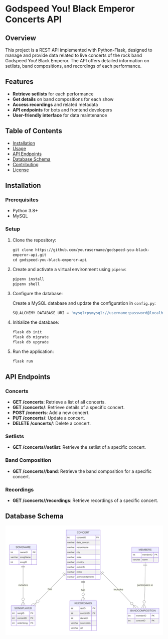 # Godspeed You! Black Emperor Concerts API

## Overview
This project is a REST API implemented with Python-Flask, designed to manage and provide data related to live concerts of the rock band Godspeed You! Black Emperor. The API offers detailed information on setlists, band compositions, and recordings of each performance.

## Features

- **Retrieve setlists** for each performance
- **Get details** on band compositions for each show
- **Access recordings** and related metadata
- **API endpoints** for bots and frontend developers
- **User-friendly interface** for data maintenance


## Table of Contents

- [Installation](#installation)
- [Usage](#usage)
- [API Endpoints](#api-endpoints)
- [Database Schema](#database-schema)
- [Contributing](#contributing)
- [License](#license)

## Installation

### Prerequisites

- Python 3.8+
- MySQL

### Setup

1. Clone the repository:

    ```
    git clone https://github.com/yourusername/godspeed-you-black-emperor-api.git
    cd godspeed-you-black-emperor-api
    ```

2. Create and activate a virtual environment using `pipenv`:

    ```
    pipenv install
    pipenv shell
    ```

3. Configure the database:

    Create a MySQL database and update the configuration in `config.py`:

    ```python
    SQLALCHEMY_DATABASE_URI = 'mysql+pymysql://username:password@localhost/db_name'
    ```

4. Initialize the database:

    ```
    flask db init
    flask db migrate
    flask db upgrade
    ```

5. Run the application:

    ```
    flask run
    ```

## API Endpoints

### Concerts

- **GET /concerts**: Retrieve a list of all concerts.
- **GET /concerts/<id>**: Retrieve details of a specific concert.
- **POST /concerts**: Add a new concert.
- **PUT /concerts/<id>**: Update a concert.
- **DELETE /concerts/<id>**: Delete a concert.

### Setlists

- **GET /concerts/<id>/setlist**: Retrieve the setlist of a specific concert.

### Band Composition

- **GET /concerts/<id>/band**: Retrieve the band composition for a specific concert.

### Recordings

- **GET /concerts/<id>/recordings**: Retrieve recordings of a specific concert.


## Database Schema

![Database Schema](./diagram.svg)
